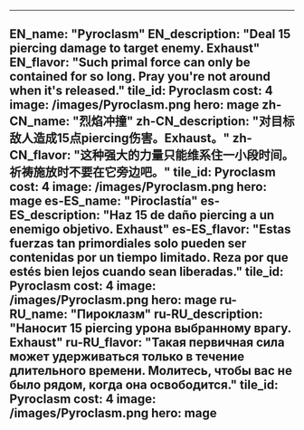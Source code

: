 ---

EN_name: "Pyroclasm"
EN_description: "Deal 15 piercing damage to target enemy.  Exhaust"
EN_flavor: "Such primal force can only be contained for so long. Pray you're not around when it's released."
tile_id: Pyroclasm
cost: 4
image: /images/Pyroclasm.png
hero: mage
zh-CN_name: "烈焰冲撞"
zh-CN_description: "对目标敌人造成15点piercing伤害。Exhaust。"
zh-CN_flavor: "这种强大的力量只能维系住一小段时间。祈祷施放时不要在它旁边吧。"
tile_id: Pyroclasm
cost: 4
image: /images/Pyroclasm.png
hero: mage
es-ES_name: "Piroclastía"
es-ES_description: "Haz 15 de daño piercing a un enemigo objetivo. Exhaust"
es-ES_flavor: "Estas fuerzas tan primordiales solo pueden ser contenidas por un tiempo limitado. Reza por que estés bien lejos cuando sean liberadas."
tile_id: Pyroclasm
cost: 4
image: /images/Pyroclasm.png
hero: mage
ru-RU_name: "Пироклазм"
ru-RU_description: "Наносит 15 piercing урона выбранному врагу.  Exhaust"
ru-RU_flavor: "Такая первичная сила может удерживаться только в течение длительного времени. Молитесь, чтобы вас не было рядом, когда она освободится."
tile_id: Pyroclasm
cost: 4
image: /images/Pyroclasm.png
hero: mage
---